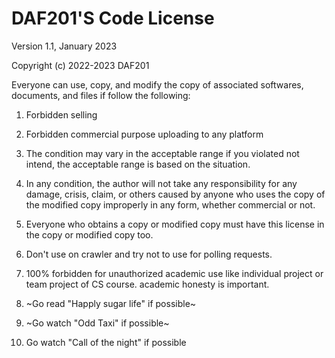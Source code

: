 # DAF201'S Code License

Version 1.1, January 2023

Copyright (c) 2022-2023 DAF201

Everyone can use, copy, and modify the copy of associated softwares, documents, and files if follow the following:

1. Forbidden selling

2. Forbidden commercial purpose uploading to any platform

3. The condition may vary in the acceptable range if you violated not intend, the acceptable range is based on the situation.

4. In any condition, the author will not take any responsibility for any damage, crisis, claim, or others caused by anyone who uses the copy of the modified copy improperly in any form, whether commercial or not.

5. Everyone who obtains a copy or modified copy must have this license in the copy or modified copy too.

6. Don't use on crawler and try not to use for polling requests.

7. 100% forbidden for unauthorized academic use like individual project or team project of CS course. academic honesty is important.

8. ~Go read "Happly sugar life" if possible~

9. ~Go watch "Odd Taxi" if possible~

10.  Go watch "Call of the night" if possible
